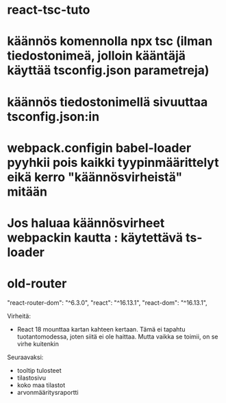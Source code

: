 # react-tsc-tuto
# käännös komennolla npx tsc (ilman tiedostonimeä, jolloin kääntäjä käyttää tsconfig.json parametreja)
# käännös tiedostonimellä sivuuttaa tsconfig.json:in
# webpack.configin babel-loader pyyhkii pois kaikki tyypinmäärittelyt eikä kerro "käännösvirheistä" mitään
# Jos haluaa käännösvirheet webpackin kautta : käytettävä ts-loader
# old-router
"react-router-dom": "^6.3.0",
"react": "^16.13.1",
"react-dom": "^16.13.1",

Virheitä:
- React 18 mounttaa kartan kahteen kertaan. Tämä ei tapahtu tuotantomodessa, joten siitä ei ole haittaa. Mutta vaikka se toimii, on se virhe kuitenkin

Seuraavaksi:
- tooltip tulosteet
- tilastosivu
- koko maa tilastot
- arvonmääritysraportti

